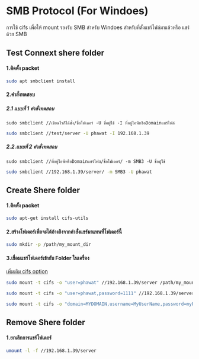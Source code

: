 # SMB Protocol (For Windoes)
การใช้ cifs เพื่อให้ mount รองรับ SMB สำหรับ Windoes สำหรับที่ตั้งแชร์ไฟล์มาแล้วหรือ แชร์ด้วย SMB
## Test Connext shere folder 
#### 1.ติดตั้ง packet
```sh
sudo apt smbclient install
```
#### 2.คำสั่งทดสอบ
##### 2.1 แบบที่ 1 คำสั่งทดสอบ <br>
`sudo smbclient //เขียนไรก็ได้มั่ง/ชื่อโฟเดอร์ -U ชื่อผูัใช้ -I ที่อยู่ไอพีหรือDomainแชร์ไฟล์`
```sh
sudo smbclient //test/server -U phawat -I 192.168.1.39
```
##### 2.2.แบบที่ 2 คำสั่งทดสอบ <br>
`sudo smbclient //ที่อยู่ไอพีหรือDomainแชร์ไฟล์/ชื่อโฟเดอร์/ -m SMB3 -U ชื่อผูัใช้`
```sh
sudo smbclient //192.168.1.39/server/ -m SMB3 -U phawat
```
## Create Shere folder 
#### 1.ติดตั้ง packet
```sh
sudo apt-get install cifs-utils
```
#### 2.สร้างโฟเดอร์เพื่อจะได้อ้างอิงจากคำสั่งแชร์มาแทนที่โฟเดอร์นี้
```sh
sudo mkdir -p /path/my_mount_dir
```
#### 3.เชื่อมแชร์โฟเดอร์เข้ากับ Folder ในเครื่อง
[เพิ่มเติม cifs option](https://www.samba.org/~ab/output/htmldocs/manpages-3/mount.cifs.8.html)
```sh
sudo mount -t cifs -o "user=phawat" //192.168.1.39/server /path/my_mount_dir
```
```sh
sudo mount -t cifs -o "user=phawat,password=1111" //192.168.1.39/server /path/my_mount_dir
```
```sh
sudo mount -t cifs -o "domain=MYDOMAIN,username=MyUserName,password=myPas$werd,sec=ntlm,vers=3.0" //(your windows host ip)/(your remote share name) /mnt/my_mount_dir
```
####
## Remove Shere folder 
#### 1.ยกเลิกการแชร์โฟเดอร์
```sh
umount -l -f //192.168.1.39/server
```